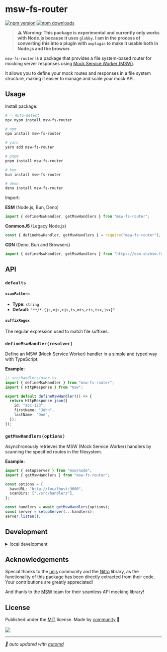 # msw-fs-router

<!-- automd:badges color=yellow -->

[![npm version](https://img.shields.io/npm/v/msw-fs-router?color=yellow)](https://npmjs.com/package/msw-fs-router)
[![npm downloads](https://img.shields.io/npm/dm/msw-fs-router?color=yellow)](https://npm.chart.dev/msw-fs-router)

<!-- /automd -->

> **⚠️ Warning: This package is experimental and currently only works with Node.js because it uses `globby`. I am in the process of converting this into a plugin with `unplugin` to make it usable both in Node.js and the browser.**

`msw-fs-router` is a package that provides a file system-based router for mocking server responses using [Mock Service Worker (MSW)](https://mswjs.io/).

It allows you to define your mock routes and responses in a file system structure, making it easier to manage and scale your mock API.

## Usage

Install package:

<!-- automd:pm-install -->

```sh
# ✨ Auto-detect
npx nypm install msw-fs-router

# npm
npm install msw-fs-router

# yarn
yarn add msw-fs-router

# pnpm
pnpm install msw-fs-router

# bun
bun install msw-fs-router

# deno
deno install msw-fs-router
```

<!-- /automd -->

Import:

<!-- automd:jsimport cjs cdn name="msw-fs-router" imports="defineMswHandler,getMswHandlers" -->

**ESM** (Node.js, Bun, Deno)

```js
import { defineMswHandler, getMswHandlers } from "msw-fs-router";
```

**CommonJS** (Legacy Node.js)

```js
const { defineMswHandler, getMswHandlers } = require("msw-fs-router");
```

**CDN** (Deno, Bun and Browsers)

```js
import { defineMswHandler, getMswHandlers } from "https://esm.sh/msw-fs-router";
```

<!-- /automd -->

## API

<!-- automd:jsdocs src="src/index" -->

### `defaults`

#### `scanPattern`

- **Type**: `string`
- **Default**: `"**/*.{js,mjs,cjs,ts,mts,cts,tsx,jsx}"`

#### `suffixRegex`

The regular expression used to match file suffixes.

### `defineMswHandler(resolver)`

Define an MSW (Mock Service Worker) handler in a simple and typed way with TypeScript.

**Example:**

```typescript
// src/handlers/user.ts
import { defineMswHandler } from "msw-fs-router";
import { HttpResponse } from "msw";

export default defineMswHandler(() => {
  return HttpResponse.json({
    id: "abc-123",
    firstName: "John",
    lastName: "Doe",
  });
});
```

### `getMswHandlers(options)`

Asynchronously retrieves the MSW (Mock Service Worker) handlers by scanning the specified routes in the filesystem.

**Example:**

```typescript
import { setupServer } from "msw/node";
import { getMswHandlers } from "msw-fs-router";

const options = {
  baseURL: "http://localhost:3000",
  scanDirs: ["./src/handlers"],
};

const handlers = await getMswHandlers(options);
const server = setupServer(...handlers);
server.listen();
```

<!-- /automd -->

## Development

<details>

<summary>local development</summary>

- Clone this repository
- Install latest LTS version of [Node.js](https://nodejs.org/en/)
- Enable [Corepack](https://github.com/nodejs/corepack) using `corepack enable`
- Install dependencies using `pnpm install`
- Run interactive tests using `pnpm dev`

</details>

## Acknowledgements

Special thanks to the [unjs](https://github.com/unjs) community and the [Nitro](https://github.com/unjs/nitro) library, as the functionality of this package has been directly extracted from their code. Your contributions are greatly appreciated!

And thanls to the [MSW](https://mswjs.io/) team for their seamless API mocking library!

## License

<!-- automd:contributors license=MIT -->

Published under the [MIT](https://github.com/srbarba/msw-fs-router/blob/main/LICENSE) license.
Made by [community](https://github.com/srbarba/msw-fs-router/graphs/contributors) 💛
<br><br>
<a href="https://github.com/srbarba/msw-fs-router/graphs/contributors">
<img src="https://contrib.rocks/image?repo=srbarba/msw-fs-router" />
</a>

<!-- /automd -->

<!-- automd:with-automd -->

---

_🤖 auto updated with [automd](https://automd.unjs.io)_

<!-- /automd -->
